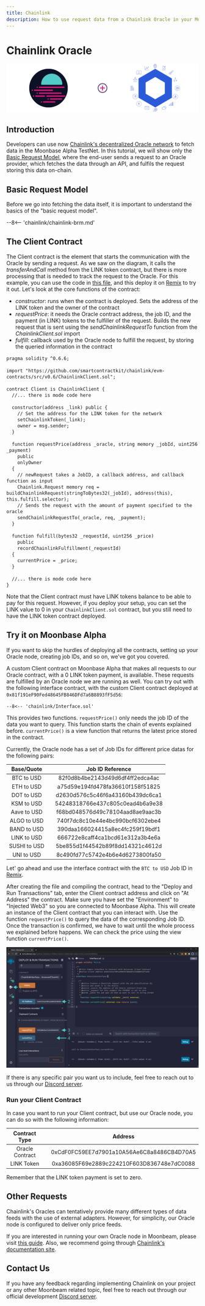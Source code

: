 ```yaml
---
title: Chainlink
description: How to use request data from a Chainlink Oracle in your Moonbeam Ethereum Dapp using smart contracts or javascript
---
```

# Chainlink Oracle

![Chainlink Moonbeam Banner](/images/chainlink/chainlink-banner.png)

## Introduction

Developers can use now [Chainlink's decentralized Oracle network](https://chain.link/) to fetch data in the Moonbase Alpha TestNet. In this tutorial, we will show only the [Basic Request Model](https://docs.chain.link/docs/architecture-request-model), where the end-user sends a request to an Oracle provider, which fetches the data through an API, and fulfils the request storing this data on-chain.

## Basic Request Model

Before we go into fetching the data itself, it is important to understand the basics of the "basic request model". 

--8<-- 'chainlink/chainlink-brm.md'

## The Client Contract

The Client contract is the element that starts the communication with the Oracle by sending a request. As we saw on the diagram, it calls the _transferAndCall_ method from the LINK token contract, but there is more processing that is needed to track the request to the Oracle. For this example, you can use the code in [this file](/code-snippets/chainlink/Client.sol), and this deploy it on [Remix](/integrations/remix/) to try it out. Let's look at the core functions of the contract:

 - _constructor_: runs when the contract is deployed. Sets the address of the LINK token and the owner of the contract
 - _requestPrice_: it needs the Oracle contract address, the job ID, and the payment (in LINK) tokens to the fulfiller of the request. Builds the new request that is sent using the _sendChainlinkRequestTo_ function from the _ChainlinkClient.sol_ import
 - _fulfill_: callback used by the Oracle node to fulfill the request, by storing the queried information in the contract

```solidity
pragma solidity ^0.6.6;

import "https://github.com/smartcontractkit/chainlink/evm-contracts/src/v0.6/ChainlinkClient.sol";

contract Client is ChainlinkClient {
  //... there is mode code here
  
  constructor(address _link) public {
    // Set the address for the LINK token for the network
    setChainlinkToken(_link);
    owner = msg.sender;
  }

  function requestPrice(address _oracle, string memory _jobId, uint256 _payment) 
    public
    onlyOwner
  {
    // newRequest takes a JobID, a callback address, and callback function as input
    Chainlink.Request memory req = buildChainlinkRequest(stringToBytes32(_jobId), address(this), this.fulfill.selector);
    // Sends the request with the amount of payment specified to the oracle
    sendChainlinkRequestTo(_oracle, req, _payment);
  }

  function fulfill(bytes32 _requestId, uint256 _price)
    public
    recordChainlinkFulfillment(_requestId)
  {
    currentPrice = _price;
  }

  //... there is mode code here
}
```

Note that the Client contract must have LINK tokens balance to be able to pay for this request. However, if you deploy your setup, you can set the LINK value to 0 in your `ChainlinkClient.sol` contract, but you still need to have the LINK token contract deployed.

## Try it on Moonbase Alpha

If you want to skip the hurdles of deploying all the contracts, setting up your Oracle node, creating job IDs, and so on, we've got you covered. 

A custom Client contract on Moonbase Alpha that makes all requests to our Oracle contract, with a 0 LINK token payment, is available. These requests are fulfilled by an Oracle node we are running as well. You can try out with the following interface contract, with the custom Client contract deployed at `0x81f191eF90Fed48645FB846DFd7a6B8893fF5d56`:

```solidity
--8<-- 'chainlink/Interface.sol'
```

This provides two functions. `requestPrice()` only needs the job ID of the data you want to query. This function starts the chain of events explained before. `currentPrice()` is a view function that returns the latest price stored in the contract.

Currently, the Oracle node has a set of Job IDs for different price datas for the following pairs:

|  Base/Quote    |   |         Job ID Reference           |
|:--------------:|---|:----------------------------------:|
| BTC to USD     |   | 82f0d8b4be2143d49d6df4ff2edca4ac   |
| ETH to USD     |   | a75d59e194fd478fa36610f158f51825   |
| DOT to USD     |   | d2630d576c5c46f6a43160b439dc6ca1   |
| KSM to USD     |   | 54248318766e437c805c0ead4b6a9e38   |
| Aave to USD    |   | f68bd048576d49c78104aad8ae9aac3b   |
| ALGO to USD    |   | 740f7dc8c10e44e4bc990bcf6302ebe4   |
| BAND to USD    |   | 390daa166024415a8ec4fc259f19bdf1   |
| LINK to USD    |   | 666722e8caff4ca1bcd61e312a3b4e6a   |
| SUSHI to USD   |   | 5be855d1f44542b89f8dd14321c4612d   |
| UNI to USD     |   | 8c490fd77c5742e4b6e4d6273800fa50   |

Let' go ahead and use the interface contract with the `BTC to USD` Job ID in [Remix](/integrations/remix/). 

After creating the file and compiling the contract, head to the "Deploy and Run Transactions" tab, enter the Client contract address and click on "At Address" the contract. Make sure you have set the "Environment" to "Injected Web3" so you are connected to Moonbase Alpha. This will create an instance of the Client contract that you can interact with. Use the function `requestPrice()` to query the data of the corresponding Job ID. Once the transaction is confirmed, we have to wait until the whole process we explained before happens. We can check the price using the view function `currentPrice()`.

![Chainlink on Moonbase Alpha](/images/chainlink/chainlink-image1.png)

If there is any specific pair you want us to include, feel free to reach out to us through our [Discord server](https://discord.com/invite/PfpUATX).

### Run your Client Contract

In case you want to run your Client contract, but use our Oracle node, you can do so with the following information:

|  Contract Type      |   |                     Address                  |
|:-------------------:|---|:--------------------------------------------:|
| Oracle Contract     |   | 0xCdF0FC59EE7d7901a10A56Ae6C8a8486CB4D70A5   |
| LINK Token          |   | 0xa36085F69e2889c224210F603D836748e7dC0088   |

Remember that the LINK token payment is set to zero.

## Other Requests

Chainlink's Oracles can tentatively provide many different types of data feeds with the use of external adapters. However, for simplicity, our Oracle node is configured to deliver only price feeds. 

If you are interested in running your own Oracle node in Moonbeam, please visit [this guide](/node-operators/oracles/node-chainlink/). Also, we recommend going through [Chainlink's documentation site](https://docs.chain.link/docs).

## Contact Us
If you have any feedback regarding implementing Chainlink on your project or any other Moonbeam related topic, feel free to reach out through our official development [Discord server](https://discord.com/invite/PfpUATX).